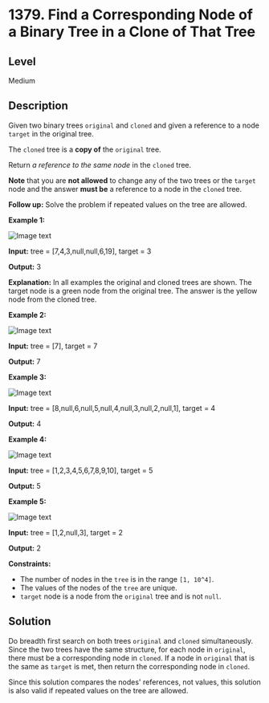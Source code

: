 # 1379. Find a Corresponding Node of a Binary Tree in a Clone of That Tree
## Level
Medium

## Description
Given two binary trees `original` and `cloned` and given a reference to a node `target` in the original tree.

The `cloned` tree is a **copy of** the `original` tree.

Return *a reference to the same node* in the `cloned` tree.

**Note** that you are **not allowed** to change any of the two trees or the `target` node and the answer **must be** a reference to a node in the `cloned` tree.

**Follow up:** Solve the problem if repeated values on the tree are allowed.

**Example 1:**

![Image text](https://assets.leetcode.com/uploads/2020/02/21/e1.png)

**Input:** tree = [7,4,3,null,null,6,19], target = 3

**Output:** 3

**Explanation:** In all examples the original and cloned trees are shown. The target node is a green node from the original tree. The answer is the yellow node from the cloned tree.

**Example 2:**

![Image text](https://assets.leetcode.com/uploads/2020/02/21/e2.png)

**Input:** tree = [7], target =  7

**Output:** 7

**Example 3:**

![Image text](https://assets.leetcode.com/uploads/2020/02/21/e4.png)

**Input:** tree = [8,null,6,null,5,null,4,null,3,null,2,null,1], target = 4

**Output:** 4

**Example 4:**

![Image text](https://assets.leetcode.com/uploads/2020/02/21/e4.png)

**Input:** tree = [1,2,3,4,5,6,7,8,9,10], target = 5

**Output:** 5

**Example 5:**

![Image text](https://assets.leetcode.com/uploads/2020/02/21/e5.png)

**Input:** tree = [1,2,null,3], target = 2

**Output:** 2

**Constraints:**

* The number of nodes in the `tree` is in the range `[1, 10^4]`.
* The values of the nodes of the `tree` are unique.
* `target` node is a node from the `original` tree and is not `null`.

## Solution
Do breadth first search on both trees `original` and `cloned` simultaneously. Since the two trees have the same structure, for each node in `original`, there must be a corresponding node in `cloned`. If a node in `original` that is the same as `target` is met, then return the corresponding node in `cloned`.

Since this solution compares the nodes' references, not values, this solution is also valid if repeated values on the tree are allowed.

